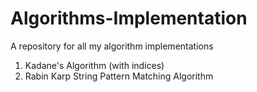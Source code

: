# Algorithms-Implementation
A repository for all my algorithm implementations

1. Kadane's Algorithm (with indices)
2. Rabin Karp String Pattern Matching Algorithm